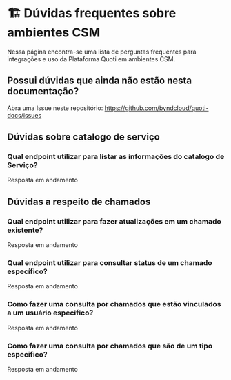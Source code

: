 # 🏗️ Dúvidas frequentes sobre ambientes CSM

Nessa página encontra-se uma lista de perguntas frequentes para integrações e uso da Plataforma Quoti em ambientes CSM.

## Possui dúvidas que ainda não estão nesta documentação?

Abra uma Issue neste repositório: https://github.com/byndcloud/quoti-docs/issues

## Dúvidas sobre catalogo de serviço

### Qual endpoint utilizar para listar as informações do catalogo de Serviço?

Resposta em andamento

## Dúvidas a respeito de chamados

### Qual endpoint utilizar para fazer atualizações em um chamado existente?

Resposta em andamento

### Qual endpoint utilizar para consultar status de um chamado específico?

Resposta em andamento

### Como fazer uma consulta por chamados que estão vinculados a um usuário especifico?

Resposta em andamento

### Como fazer uma consulta por chamados que são de um tipo especifico?

Resposta em andamento